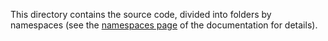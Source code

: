 This directory contains the source code, divided into folders by namespaces (see the [namespaces page](http://martinhh.github.io/SPAOP/namespaces.html) of the documentation for details).